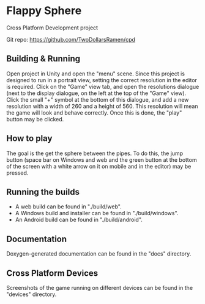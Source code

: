 # Flappy Sphere
Cross Platform Development project

Git repo: https://github.com/TwoDollarsRamen/cpd

## Building & Running
Open project in Unity and open the "menu" scene. Since this project is designed to
run in a portrait view, setting the correct resolution in the editor is required.
Click on the "Game" view tab, and open the resolutions dialogue (next to the display
dialogue, on the left at the top of the "Game" view). Click the small "+" symbol at
the bottom of this dialogue, and add a new resolution with a width of 260 and a
height of 560. This resolution will mean the game will look and behave correctly.
Once this is done, the "play" button may be clicked.

## How to play
The goal is the get the sphere between the pipes. To do this, the jump button
(space bar on Windows and web and the green button at the bottom of the screen
with a white arrow on it on mobile and in the editor) may be pressed.

## Running the builds
 - A web build can be found in "./build/web".
 - A Windows build and installer can be found in "./build/windows".
 - An Android build can be found in "./build/android".

## Documentation
Doxygen-generated documentation can be found in the "docs" directory.

## Cross Platform Devices
Screenshots of the game running on different devices can be found in
the "devices" directory.
